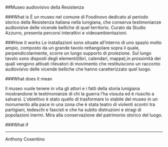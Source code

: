 ##Museo audiovisivo della Resistenza

###What is
È un museo nel comune di Fosdinovo dedicato al periodo storico della Resistenza italiana nella lunigiana, che conserva testimonianze audiovisive delle vicende belliche di quel territorio. Curato da Studio Azzurro, presenta percorsi interattivi e videoambientazioni.

###How it works
Le installazioni sono situate all’interno di uno spazio molto ampio, composto da un grande tavolo rettangolare sopra il quale, perpendicolarmente, scorre un lungo supporto di proiezione.
Sul lungo tavolo sono disposti degli elementi(libri, calendari, mappe),in prossimità dei quali vengono attivati rilevatori di movimento che restituiscono un racconto audiovisivo delle vicende belliche  che hanno caratterizzato quel luogo.

###What does it mean

Il museo vuole tenere in vita gli attori e i fatti della storia lunigiana mostrandone le testimonianze di chi la guerra l’ha vissuta ed è riuscito a salvarsi. L'obiettivo è stato quello di trasformare lo stabile del museo in un monumento alla pace in una zona che è stata teatro di violenti scontri tra partigiani, tedeschi e fascisti e che ha subito distruzioni e stragi di popolazioni inermi. 
Mira alla conservazione del patrimonio storico del luogo.

###What if
__________________________________________


Anthony Cosentino



